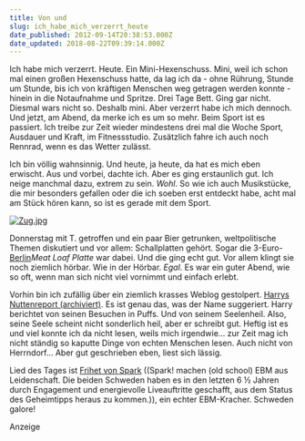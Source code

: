 ```yaml
---
title: Von und
slug: ich_habe_mich_verzerrt_heute
date_published: 2012-09-14T20:38:53.000Z
date_updated: 2018-08-22T09:39:14.000Z
---
```


Ich habe mich verzerrt. Heute. Ein Mini-Hexenschuss. Mini, weil ich schon mal einen großen Hexenschuss hatte, da lag ich da - ohne Rührung, Stunde um Stunde, bis ich von kräftigen Menschen weg getragen werden konnte - hinein in die Notaufnahme und Spritze. Drei Tage Bett. Ging gar nicht. Diesmal wars nicht so. Deshalb mini. Aber verzerrt habe ich mich dennoch. Und jetzt, am Abend, da merke ich es um so mehr. Beim Sport ist es passiert. Ich treibe zur Zeit wieder mindestens drei mal die Woche Sport, Ausdauer und Kraft, im Fitnessstudio. Zusätzlich fahre ich auch noch Rennrad, wenn es das Wetter zulässt.

Ich bin völlig wahnsinnig. Und heute, ja heute, da hat es mich eben erwischt. Aus und vorbei, dachte ich. Aber es ging erstaunlich gut. Ich neige manchmal dazu, extrem zu sein. *Wohl*. So wie ich auch Musikstücke, die mir besonders gefallen oder die ich soeben erst entdeckt habe, acht mal am Stück hören kann, so ist es gerade mit dem Sport.

[![Zug.jpg](__GHOST_URL__/Krafft-Prinzmetal/skalen/assets_c/2012/09/Zug-thumb-580x580-179.jpg)](__GHOST_URL__/Krafft-Prinzmetal/skalen/2012/09/14/Zug.jpg)

Donnerstag mit T. getroffen und ein paar Bier getrunken, weltpolitische Themen diskutiert und vor allem: Schallplatten gehört. Sogar die 3-Euro-[Berlin](__GHOST_URL__/Krafft-Prinzmetal/skalen/2012/08/titel-1.html)*Meat Loaf Platte* war dabei. Und die ging echt gut. Vor allem klingt sie noch ziemlich hörbar. Wie in der Hörbar. *Egal*. Es war ein guter Abend, wie so oft, wenn man sich nicht viel vornimmt und einfach erlebt.

Vorhin bin ich zufällig über ein ziemlich krasses Weblog gestolpert. [Harrys Nuttenreport (archiviert)](http://web.archive.org/web/20130120061912/http://www.nuttenreport.ch:80/). Es ist genau das, was der Name suggeriert. Harry berichtet von seinen Besuchen in Puffs. Und von seinem Seelenheil. Also, seine Seele scheint nicht sonderlich heil, aber er schreibt gut. Heftig ist es und viel konnte ich da nicht lesen, weils mich irgendwie… zur Zeit mag ich nicht ständig so kaputte Dinge von echten Menschen lesen. Auch nicht von Herrndorf… Aber gut geschrieben eben, liest sich lässig.

Lied des Tages ist [Frihet von Spark](http://www.youtube.com/watch?v=0uUW1jlMxhE) ((Spark! machen (old school) EBM aus Leidenschaft. Die beiden Schweden haben es in den letzten 6 ½ Jahren durch Engagement und energievolle Liveauftritte geschafft, aus dem Status des Geheimtipps heraus zu kommen.)), ein echter EBM-Kracher. Schweden galore!

Anzeige
<!--
google_ad_client = "ca-pub-2423874063542870";
/* mt_breit_seite */
google_ad_slot = "1283354947";
google_ad_width = 300;
google_ad_height = 250;
//-->
